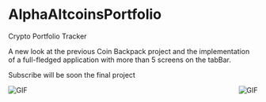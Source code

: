 # AlphaAltcoinsPortfolio
Crypto Portfolio Tracker

A new look at the previous Coin Backpack project and the implementation of a full-fledged application with more than 5 screens on the tabBar.


Subscribe will be soon the final project

<img align="center" alt="GIF" src="https://media.giphy.com/media/2i91BGghSG2fdnlR5z/giphy.gif"/> <img align="right" alt="GIF" src="https://user-images.githubusercontent.com/108235206/210017745-c9d699e2-b3a5-41f8-a343-447bb90e26da.gif"/>
